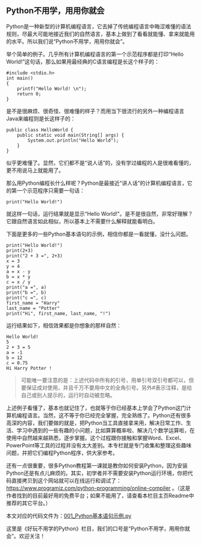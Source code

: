 ## Python不用学，用用你就会

Python是一种新型的计算机编程语言，它去掉了传统编程语言中晦涩难懂的语法规则，尽最大可能地接近我们的自然语言，基本上做到了看看就能懂、拿来就能用的水平。所以我们说“Python不用学，用用你就会”。

举个简单的例子。几乎所有计算机编程语言的第一个示范程序都是打印“Hello World!”这句话，那么如果用最经典的C语言编程是长这个样子的：
```
#include <stdio.h>
int main()
{
    printf("Hello World! \n");
    return 0;
}
```
是不是很麻烦、很奇怪、很难懂的样子？而用当下很流行的另外一种编程语言Java来编程则是长这样子的：
```
public class HelloWorld {
    public static void main(String[] args) {
        System.out.println("Hello World");
    }
}
```
似乎更难懂了。显然，它们都不是“说人话”的，没有学过编程的人是很难看懂的，更不用说马上就能用了。

那么用Python编程长什么样呢？Python是最接近“讲人话”的计算机编程语言，它的第一个示范程序只需要一句话：
```
print("Hello World!")
```
就这样一句话，运行结果就是显示“Hello World!"。是不是很自然，非常好理解？它跟自然语言如此相似，所以基本上不需要什么解释就能看明白。

下面是更多的一些Python基本语句的示例，相信你都是一看就懂，没什么问题。
```
print("Hello World!")       
print(2+3)
print("2 + 3 =", 2+3)
x = 3
y = 4
a = x - y
b = x * y
c = x / y
print("a =", a)
print("b =", b)
print("c =", c)
first_name = "Harry"
last_name = "Potter"
print("Hi", first_name, last_name, "!")
```
运行结果如下，相信效果都是你想象的那样自然：
```
Hello World!
5
2 + 3 = 5
a = -1
b = 12
c = 0.75
Hi Harry Potter !
```
>可能唯一要注意的是：上述代码中所有的引号，用单引号双引号都可以，但要保证成对使用，并且千万不要用中文的全角引号。另外#表示注释，是给自己或别人提示的，运行时自动被忽略。

上述例子看懂了，基本也就记住了，也就等于你已经基本上学会了Python这门计算机编程语言。当然，这不等于你已经完全掌握，完全熟练了。Python还有很多高深的内容，我们要做的就是，把Python当工具直接拿来用，解决日常工作、生活、学习中遇到的一些有趣的小问题，比如算算概率啦、解决几个数学运算啦，在使用中自然越来越熟悉，逐步掌握。这个过程跟你接触和掌握Word、Excel、PowerPoint等工具的过程并没有太大差别。本专栏就是专门收集和整理这些趣味问题，并把它们编程Python程序，供大家参考。

还有一点很重要，很多Python教程第一课就是教你如何安装Python，因为安装Python还是有点儿麻烦的。其实，初学者并不需要安装Python运行环境，你把代码直接拷贝到这个网站就可以在线运行和调试了： https://www.programiz.com/python-programming/online-compiler 。（这是作者找到的目前最好用的免费平台；如果不能用了，请查看本栏目主页Readme中推荐的其它平台。）

本文对应的代码文件为：[001_Python基本语句示例.py](../代码文件/001_Python基本语句示例.py)

这里是《好玩不用学的Python》栏目，我们的口号是“Python不用学，用用你就会”。欢迎关注！
